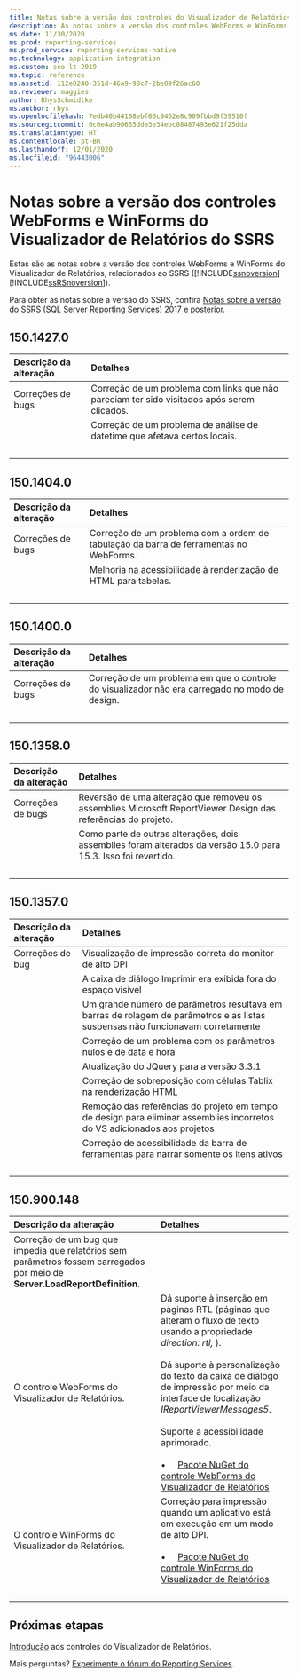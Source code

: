 ```yaml
---
title: Notas sobre a versão dos controles do Visualizador de Relatórios
description: As notas sobre a versão dos controles WebForms e WinForms do Visualizador de Relatórios, relacionados ao Reporting Services.
ms.date: 11/30/2020
ms.prod: reporting-services
ms.prod_service: reporting-services-native
ms.technology: application-integration
ms.custom: seo-lt-2019
ms.topic: reference
ms.assetid: 112e0240-351d-46a9-98c7-2be09f26ac60
ms.reviewer: maggies
author: RhysSchmidtke
ms.author: rhys
ms.openlocfilehash: 7edb40b44108ebf66c9462e8c909fbbd9f39510f
ms.sourcegitcommit: 0c0e4ab90655dde3e34ebc08487493e621f25dda
ms.translationtype: HT
ms.contentlocale: pt-BR
ms.lasthandoff: 12/01/2020
ms.locfileid: "96443006"
---
```

# <a name="release-notes-for-report-viewer-controls-for-webforms-and-winforms-of-ssrs"></a>Notas sobre a versão dos controles WebForms e WinForms do Visualizador de Relatórios do SSRS

Estas são as notas sobre a versão dos controles WebForms e WinForms do Visualizador de Relatórios, relacionados ao SSRS ([!INCLUDE[ssnoversion](../../includes/ssnoversion-md.md)] [!INCLUDE[ssRSnoversion](../../includes/ssrsnoversion-md.md)]).

Para obter as notas sobre a versão do SSRS, confira [Notas sobre a versão do SSRS (SQL Server Reporting Services) 2017 e posterior](../release-notes-reporting-services.md).

## <a name="15014270"></a>150.1427.0
| Descrição da alteração | Detalhes |
| :----------------- | :------ |
| Correções de bugs | Correção de um problema com links que não pareciam ter sido visitados após serem clicados. |
|           | Correção de um problema de análise de datetime que afetava certos locais. |
| &nbsp; | &nbsp; |

## <a name="15014040"></a>150.1404.0
| Descrição da alteração | Detalhes |
| :----------------- | :------ |
| Correções de bugs | Correção de um problema com a ordem de tabulação da barra de ferramentas no WebForms. |
|           | Melhoria na acessibilidade à renderização de HTML para tabelas. |
| &nbsp; | &nbsp; |

## <a name="15014000"></a>150.1400.0
| Descrição da alteração | Detalhes |
| :----------------- | :------ |
| Correções de bugs | Correção de um problema em que o controle do visualizador não era carregado no modo de design. |
| &nbsp; | &nbsp; |

## <a name="15013580"></a>150.1358.0
| Descrição da alteração | Detalhes |
| :----------------- | :------ |
| Correções de bugs | Reversão de uma alteração que removeu os assemblies Microsoft.ReportViewer.Design das referências do projeto. |
|           | Como parte de outras alterações, dois assemblies foram alterados da versão 15.0 para 15.3. Isso foi revertido. |
| &nbsp; | &nbsp; |

## <a name="15013570"></a>150.1357.0
| Descrição da alteração | Detalhes |
| :----------------- | :------ |
| Correções de bug  | Visualização de impressão correta do monitor de alto DPI |
|            | A caixa de diálogo Imprimir era exibida fora do espaço visível |
|            | Um grande número de parâmetros resultava em barras de rolagem de parâmetros e as listas suspensas não funcionavam corretamente |
|            | Correção de um problema com os parâmetros nulos e de data e hora |
|            | Atualização do JQuery para a versão 3.3.1 |
|            | Correção de sobreposição com células Tablix na renderização HTML |
|            | Remoção das referências do projeto em tempo de design para eliminar assemblies incorretos do VS adicionados aos projetos |
|            | Correção de acessibilidade da barra de ferramentas para narrar somente os itens ativos |
| &nbsp; | &nbsp; |

## <a name="150900148"></a>150.900.148

| Descrição da alteração | Detalhes |
| :----------------- | :------ |
| Correção de um bug que impedia que relatórios sem parâmetros fossem carregados por meio de **Server.LoadReportDefinition**. | &nbsp; |
| O controle WebForms do Visualizador de Relatórios. | Dá suporte à inserção em páginas RTL (páginas que alteram o fluxo de texto usando a propriedade *direction: rtl;* ).<br/><br/>Dá suporte à personalização do texto da caixa de diálogo de impressão por meio da interface de localização *IReportViewerMessages5*.<br/><br/>Suporte a acessibilidade aprimorado.<br/><br/>&bull; &nbsp; &nbsp; [Pacote NuGet do controle WebForms do Visualizador de Relatórios](https://www.nuget.org/packages/Microsoft.ReportingServices.ReportViewerControl.Webforms/150.900.148) |
| O controle WinForms do Visualizador de Relatórios. | Correção para impressão quando um aplicativo está em execução em um modo de alto DPI.<br/><br/>&bull; &nbsp; &nbsp; [Pacote NuGet do controle WinForms do Visualizador de Relatórios](https://www.nuget.org/packages/Microsoft.ReportingServices.ReportViewerControl.Winforms/150.900.148) |
| &nbsp; | &nbsp; |

## <a name="next-steps"></a>Próximas etapas

[Introdução](integrating-reporting-services-using-reportviewer-controls-get-started.md) aos controles do Visualizador de Relatórios.

Mais perguntas? [Experimente o fórum do Reporting Services](https://go.microsoft.com/fwlink/?LinkId=620231).
